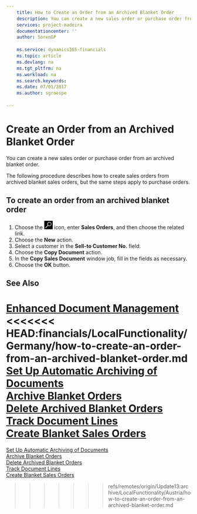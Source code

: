```yaml
---
    title: How to Create an Order from an Archived Blanket Order
    description: You can create a new sales order or purchase order from an archived blanket order.
    services: project-madeira
    documentationcenter: ''
    author: SorenGP

    ms.service: dynamics365-financials
    ms.topic: article
    ms.devlang: na
    ms.tgt_pltfrm: na
    ms.workload: na
    ms.search.keywords:
    ms.date: 07/01/2017
    ms.author: sgroespe

---
```

# Create an Order from an Archived Blanket Order
You can create a new sales order or purchase order from an archived blanket order.  

The following procedure describes how to create sales orders from archived blanket sales orders, but the same steps apply to purchase orders.  

## To create an order from an archived blanket order  

1.  Choose the ![Search for Page or Report](../../media/ui-search/search_small.png "Search for Page or Report icon") icon, enter **Sales Orders**, and then choose the related link.  
2.  Choose the **New** action.   
3.  Select a customer in the **Sell-to Customer No.** field.  
4.  Choose the **Copy Document** action.  
5.  In the **Copy Sales Document** window job, fill in the fields as necessary.
6.  Choose the **OK** button.  

## See Also  
 [Enhanced Document Management](enhanced-document-management.md)   
<<<<<<< HEAD:financials/LocalFunctionality/Germany/how-to-create-an-order-from-an-archived-blanket-order.md
 [Set Up Automatic Archiving of Documents](how-to-set-up-automatic-archiving-of-documents.md)   
 [Archive Blanket Orders](how-to-archive-blanket-orders.md)   
 [Delete Archived Blanket Orders](how-to-delete-archived-blanket-orders.md)   
 [Track Document Lines](how-to-track-document-lines.md)  
 [Create Blanket Sales Orders](../../sales-how-to-create-blanket-sales-orders.md)
=======
 [Set Up Automatic Archiving of Documents](how-to-set-up-automatic-archiving-of-documents.md)   
 [Archive Blanket Orders](how-to-archive-blanket-orders.md)   
 [Delete Archived Blanket Orders](how-to-delete-archived-blanket-orders.md)   
 [Track Document Lines](how-to-track-document-lines.md)  
 [Create Blanket Sales Orders](../../sales-how-to-create-blanket-sales-orders.md) 
>>>>>>> refs/remotes/origin/Update13:archive/LocalFunctionality/Austria/how-to-create-an-order-from-an-archived-blanket-order.md

